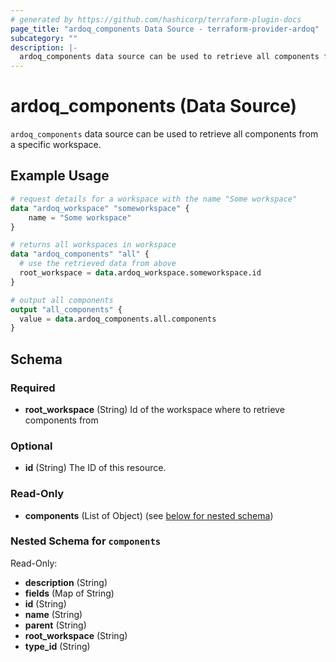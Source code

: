```yaml
---
# generated by https://github.com/hashicorp/terraform-plugin-docs
page_title: "ardoq_components Data Source - terraform-provider-ardoq"
subcategory: ""
description: |-
  ardoq_components data source can be used to retrieve all components from a specific workspace.
---
```


# ardoq_components (Data Source)

`ardoq_components` data source can be used to retrieve all components from a specific workspace.

## Example Usage

```terraform
# request details for a workspace with the name "Some workspace"
data "ardoq_workspace" "someworkspace" {
    name = "Some workspace"
}

# returns all workspaces in workspace
data "ardoq_components" "all" {
  # use the retrieved data from above
  root_workspace = data.ardoq_workspace.someworkspace.id
}

# output all components
output "all_components" {
  value = data.ardoq_components.all.components
}
```

<!-- schema generated by tfplugindocs -->
## Schema

### Required

- **root_workspace** (String) Id of the workspace where to retrieve components from

### Optional

- **id** (String) The ID of this resource.

### Read-Only

- **components** (List of Object) (see [below for nested schema](#nestedatt--components))

<a id="nestedatt--components"></a>
### Nested Schema for `components`

Read-Only:

- **description** (String)
- **fields** (Map of String)
- **id** (String)
- **name** (String)
- **parent** (String)
- **root_workspace** (String)
- **type_id** (String)


